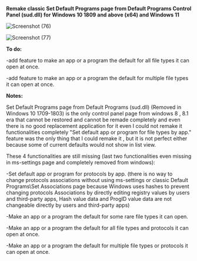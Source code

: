 **Remake classic Set Default Programs page from Default Programs Control Panel (sud.dll) for Windows 10 1809 and above (x64) and Windows 11**

![Screenshot (76)](https://github.com/MehranAkbarii/DefaultProgramsRemake/assets/133998536/02cedb9a-c747-46cf-93a2-52f102141b52)

![Screenshot (77)](https://github.com/MehranAkbarii/DefaultProgramsRemake/assets/133998536/7a506c09-4348-4362-819c-094ff1e83c4a)

**To do:**

-add feature to make an app or a program the default for all file types it can open at once.

-add feature to make an app or a program the default for multiple file types it can open at once.

**Notes:**

Set Default Programs page from Default Programs (sud.dll) (Removed in Windows 10 1709-1803) is the only control panel page from windows 8 , 8.1 era that cannot be restored and cannot be remade completely and even there is no good replacement application for it even I could not remake it functionalities completely "Set default app or program for file types by app." feature was the only thing that I could remake it , but it is not perfect either because some of current defaults would not show in list view.

These 4 functionalities are still missing (last two functionalities even missing in ms-settings page and completely removed from windows):

-Set default app or program for protocols by app. (there is no way to change protocols associations without using ms-settings or classic Default Programs\Set Associations page because Windows uses hashes to prevent changing protocols Associations by directly editing registry values ​​by users and third-party apps, Hash value data and ProgID value data are not changeable directly ​​by users and third-party apps)

-Make an app or a program the default for some rare file types it can open.

-Make an app or a program the default for all file types and protocols it can open at once.

-Make an app or a program the default for multiple file types or protocols it can open at once.


